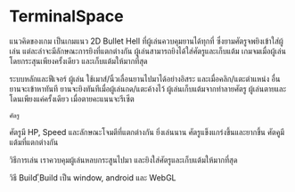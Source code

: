 # TerminalSpace

แนวคิดของเกม
	เป็นเกมแนว 2D Bullet Hell ที่ผู้เล่นควบคุมยานได้ทุกที่ ซึ่งยามศัตรูจพยิงเข้าใส่ผู้เล่น แต่ละลำจะมีลักษณะการยิงที่แตกต่างกัน ผู้เล่นสามารถยิงได้ใส่ศัตรูและเก็บแต้ม เกมจมเมื่อผู้เล่นโดยกระสุนเพียงครั้งเดียว และเก็บแต้มให้มากที่สุด

ระบบหลักและฟีเจอร์
	ผู้เล่น
ใช้เมาส์/นิ้วเลื่อนยานไปมาได้อย่างอิสระ และเมื่อคลิก/แตะตำแหน่ง  อื่น ยานจะเข้าหาทันที
ยานจะยิงทันทีเมื่อผู้เล่นกด/แตะค้างไว้
ผู้เล่นเก็บแต้มจากทำลายศัตรู
ผู้เล่นตายและโดนเพียงแค่ครั้งเดียว เมื่อตายคะแนนจะรีเซีต

    ศัตรู
ศัตรูมี HP, Speed และลักษณะโจมตีที่แตกต่างกัน
ยิ่งเล่นนาน ศัตรูแข็งแกร่งขึ้นและยากขึ้น
ศัตคูมีแต้มที่แตกต่างกัน

วิธีการเล่น
    เราควบคุมผู้เล่นหลบกระสูนไปมา และยิงใส่ศัตรูและเก็บแต้มให้มากที่สุด

วิธี Build
ฺีBuild เป็น window, android และ WebGL

